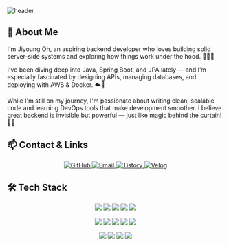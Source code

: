 ![header](https://capsule-render.vercel.app/api?type=blur&color=auto&height=200&section=header&text=%20Welcome%20to%20OH!'s%20GitHub🐈‍⬛&fontSize=30&fontColor=000000&theme=blur)

## 👋 About Me
I'm Jiyoung Oh, an aspiring backend developer who loves building solid server-side systems and exploring how things work under the hood. 🧑‍💻🔧

I've been diving deep into Java, Spring Boot, and JPA lately — and I’m especially fascinated by designing APIs, managing databases, and deploying with AWS & Docker. ☁️🐳

While I'm still on my journey, I'm passionate about writing clean, scalable code and learning DevOps tools that make development smoother.  I believe great backend is invisible but powerful — just like magic behind the curtain! 🎩✨


## 📫 Contact & Links
<p align="center"> 
  <a href="https://github.com/rimeir">
    <img src="https://img.shields.io/badge/GitHub-181717?style=for-the-badge&logo=github&logoColor=white" alt="GitHub"/>
  </a>
  <a href="mailto:skfsk16022@gmail.com">
    <img src="https://img.shields.io/badge/Email-D14836?style=for-the-badge&logo=gmail&logoColor=white" alt="Email"/>
  </a>
  <a href="https://rimeir24.tistory.com/">
    <img src="https://img.shields.io/badge/Tistory-04BEB8?style=for-the-badge&logo=tistory&logoColor=white" alt="Tistory"/>
  </a>
  <a href="https://velog.io/@skfsk1602/posts">
    <img src="https://img.shields.io/badge/Velog-20C997?style=for-the-badge&logo=velog&logoColor=white" alt="Velog"/>
  </a>
</p>

## 🛠️ Tech Stack
<p align="center">
  <img src="https://img.shields.io/badge/Java-ED8B00?style=for-the-badge&logo=openjdk&logoColor=white"/>
  <img src="https://img.shields.io/badge/Spring Boot-6DB33F?style=for-the-badge&logo=springboot&logoColor=white"/>
  <img src="https://img.shields.io/badge/JPA-59666C?style=for-the-badge&logo=hibernate&logoColor=white"/>
  <img src="https://img.shields.io/badge/MySQL-4479A1?style=for-the-badge&logo=mysql&logoColor=white"/>
  <img src="https://img.shields.io/badge/Redis-DC382D?style=for-the-badge&logo=redis&logoColor=white"/>
</p>
<p align="center">
  <img src="https://img.shields.io/badge/aws-232F3E?style=for-the-badge&logo=amazonwebservices&logoColor=white">
  <img src="https://img.shields.io/badge/AWS EC2-FF9900?style=for-the-badge&logo=amazonec2&logoColor=white"/>
  <img src="https://img.shields.io/badge/Docker-2496ED?style=for-the-badge&logo=docker&logoColor=white"/>
  <img src="https://img.shields.io/badge/GitHub Actions-2088FF?style=for-the-badge&logo=githubactions&logoColor=white"/>
  <img src="https://img.shields.io/badge/Jenkins-D24939?style=for-the-badge&logo=jenkins&logoColor=white"/>
</p>
<p align="center">
  <img src="https://img.shields.io/badge/Git-F05032?style=for-the-badge&logo=git&logoColor=white"/>
  <img src="https://img.shields.io/badge/GitHub-181717?style=for-the-badge&logo=github&logoColor=white"/>
  <img src="https://img.shields.io/badge/Notion-000000?style=for-the-badge&logo=notion&logoColor=white"/>
  <img src="https://img.shields.io/badge/Slack-4A154B?style=for-the-badge&logo=slack&logoColor=white"/>
</p>
